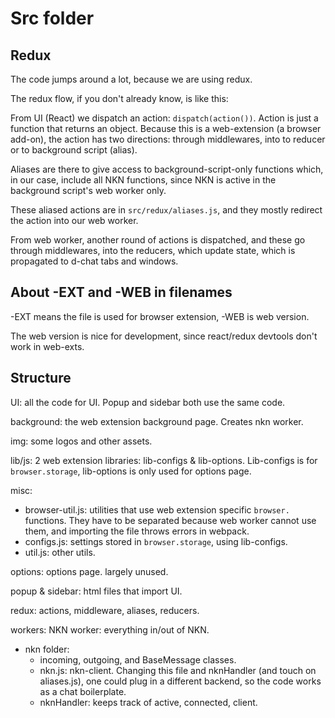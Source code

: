 # Src folder

## Redux

The code jumps around a lot, because we are using redux.

The redux flow, if you don't already know, is like this:

From UI (React) we dispatch an action: `dispatch(action())`. Action is just a function that returns an object. Because this is a web-extension (a browser add-on), the action has two directions: through middlewares, into to reducer or to background script (alias).

Aliases are there to give access to background-script-only functions which, in our case, include all NKN functions, since NKN is active in the background script's web worker only.

These aliased actions are in `src/redux/aliases.js`, and they mostly redirect the action into our web worker.

From web worker, another round of actions is dispatched, and these go through middlewares, into the reducers, which update state, which is propagated to d-chat tabs and windows.

## About -EXT and -WEB in filenames

-EXT means the file is used for browser extension, -WEB is web version.

The web version is nice for development, since react/redux devtools don't work in web-exts.

## Structure

UI: all the code for UI. Popup and sidebar both use the same code.

background: the web extension background page. Creates nkn worker.

img: some logos and other assets.

lib/js: 2 web extension libraries: lib-configs & lib-options. Lib-configs is for `browser.storage`, lib-options is only used for options page.

misc: 
* browser-util.js: utilities that use web extension specific `browser.` functions. They have to be separated because web worker cannot use them, and importing the file throws errors in webpack. 
* configs.js: settings stored in `browser.storage`, using lib-configs.
* util.js: other utils.

options: options page. largely unused.

popup & sidebar: html files that import UI.

redux: actions, middleware, aliases, reducers.

workers: NKN worker: everything in/out of NKN.
* nkn folder:
  * incoming, outgoing, and BaseMessage classes. 
  * nkn.js: nkn-client. Changing this file and nknHandler (and touch on aliases.js), one could plug in a different backend, so the code works as a chat boilerplate.
  * nknHandler: keeps track of active, connected, client.
